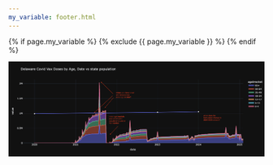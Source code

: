 ```yaml
---
my_variable: footer.html
---
```


{% if page.my_variable %}
  {% exclude {{ page.my_variable }} %}
{% endif %}

![area chart of vax data from DHSS](img/de_vax_data_issues.png)
